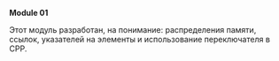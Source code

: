   **Module 01**

Этот модуль разработан, на понимание: распределения памяти, ссылок, указателей на элементы и использование переключателя в CPP.

